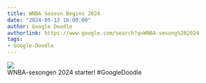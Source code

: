 ```yaml
---
title: WNBA Season Begins 2024
date: "2024-05-13 16:00:00"
author: Google Doodle
authorlink: https://www.google.com/search?q=WNBA-sesong%202024
tags:
- Google-Doodle
---
```

<img src="https://www.google.com/logos/doodles/2024/wnba-season-begins-2024-6753651837110501.3-l.png" referrerpolicy="no-referrer"><br>WNBA-sesongen 2024 starter! #GoogleDoodle